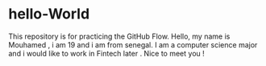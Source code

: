 # hello-World
This repository is for practicing the GitHub Flow.
Hello, my name is Mouhamed , i am 19 and i am from senegal. I am a computer science major and i would like to work in Fintech later . Nice to meet you !
